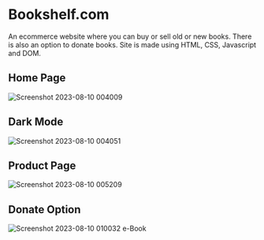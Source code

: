 # Bookshelf.com
An ecommerce website where you can buy or sell old or new books. There is also an option to donate books. Site is made using HTML, CSS, Javascript and DOM.

## Home Page
![Screenshot 2023-08-10 004009](https://github.com/pranav-saluja-125/Bookshelf.com/assets/111756527/eaf91939-7507-4c18-a6a1-e2d594c3f7b0)
## Dark Mode
![Screenshot 2023-08-10 004051](https://github.com/pranav-saluja-125/Bookshelf.com/assets/111756527/bef2a355-f553-42d4-a69a-ede225771df1)
## Product Page
![Screenshot 2023-08-10 005209](https://github.com/pranav-saluja-125/Bookshelf.com/assets/111756527/b0334451-e954-47ce-87bf-dacc4049272c)
## Donate Option
![Screenshot 2023-08-10 010032](https://github.com/pranav-saluja-125/Bookshelf.com/assets/111756527/f902b5bc-c0b1-4c94-9253-e3dfd500cb8e)
 e-Book 
